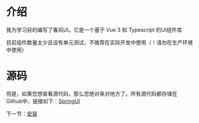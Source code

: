 # 介绍

我为学习目的编写了春风UI。它是一个基于 Vue 3 和 Typescript 的UI组件库

目前组件数量太少且没有单元测试，不推荐在实际开发中使用（！请勿在生产环境中使用）

# 源码

但是，如果您想查看源代码，那么您绝对来对地方了。所有源代码都存储在Github中，链接如下：[SpringUI](https://github.com/LiuYiBest/SpringUI)

下一节：[安装](#/doc/install)